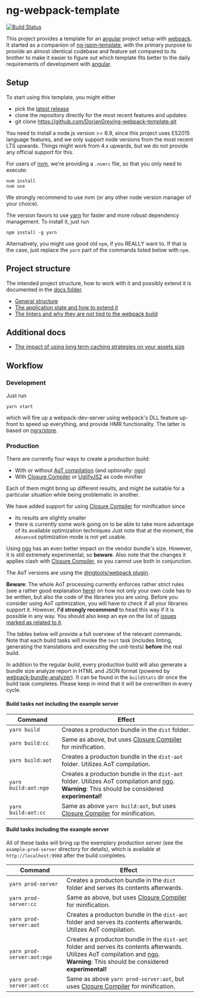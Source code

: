 # ng-webpack-template

[![Build Status](https://travis-ci.org/DorianGrey/ng-webpack-template.svg?branch=master)](https://travis-ci.org/DorianGrey/ng-webpack-template)

This project provides a template for an [angular](https://angular.io/) project setup with [webpack](http://webpack.github.io).
It started as a companion of [ng-jspm-template](https://github.com/flaviait/ng2-jspm-template), with the primary purpose to provide an almost identical codebase and feature set compared to its brother to make it easier to figure out which template fits better to the daily requirements of development with [angular](https://angular.io/).

## Setup

To start using this template, you might either
 - pick the [latest release](https://github.com/DorianGrey/ng-webpack-template/releases/latest)
 - clone the repository directly for the most recent features and updates:
 - git clone https://github.com/DorianGrey/ng-webpack-template.git

You need to install a node.js version >= 6.9, since this project uses ES2015 language features, and we only support node versions from the most recent LTS upwards.
Things might work from 4.x upwards, but we do not provide any official support for this.

For users of [nvm](https://github.com/creationix/nvm), we're providing a `.nvmrc` file, so that you only need to execute:
```
nvm install
nvm use
```
We strongly recommend to use nvm (or any other node version manager of your choice).

The version favors to use [yarn](https://github.com/yarnpkg/yarn) for faster and more robust dependency management. To install it, just run
```
npm install -g yarn
```
Alternatively, you might use good old `npm`, if you REALLY want to. If that is the case, just replace the `yarn` part of the commands listed below with `npm`.

## Project structure
The intended project structure, how to work with it and possibly extend it is documented in the [docs folder](https://github.com/DorianGrey/ng-webpack-template/tree/master/docs).

- [General structure](https://github.com/DorianGrey/ng-webpack-template/blob/master/docs/general_structure.md)
- [The application state and how to extend it](https://github.com/DorianGrey/ng-webpack-template/blob/master/docs/app_state.md)
- [The linters and why they are not tied to the webpack build](https://github.com/DorianGrey/ng-webpack-template/blob/master/docs/linters.md)

## Additional docs
- [The impact of using long term caching strategies on your assets size](https://github.com/DorianGrey/ng-webpack-template/blob/master/docs/longterm_caching_impact.md)

## Workflow

### Development

Just run
```
yarn start
```
which will fire up a webpack-dev-server using webpack's DLL feature up-front to speed up everything, and provide HMR functionality. The latter is based on [ngrx/store](https://github.com/ngrx/store).


### Production

There are currently four ways to create a production build:
- With or without [AoT compilation](https://angular.io/docs/ts/latest/cookbook/aot-compiler.html) (and optionally: [ngo](https://github.com/angular/ngo))
- With [Closure Compiler](https://github.com/google/closure-compiler-npm) or [UglifyJS2](https://github.com/mishoo/UglifyJS2) as code minifier

Each of them might bring up different results, and might be suitable for a particular situation while being problematic in another.

We have added support for using [Closure Compiler](https://github.com/google/closure-compiler-npm) for minification since
- its results are slightly smaller
- there is currently some work going on to be able to take more advantage of its available optimization techniques
Just note that at the moment, the `Advanced` optimization mode is not yet usable.

Using [ngo](https://github.com/angular/ngo) has an even better impact on the vendor bundle's size. However, it is still extremely experimental, so **beware**. Also note that the changes it applies clash with [Closure Compiler](https://github.com/google/closure-compiler-npm), so you cannot use both in conjunction.

The AoT versions are using the [@ngtools/webpack plugin](https://github.com/angular/angular-cli/blob/master/packages/webpack/README.md).

**Beware**: The whole AoT processing currently enforces rather strict rules (see a rather good explanation [here](https://medium.com/@isaacplmann/making-your-angular-2-library-statically-analyzable-for-aot-e1c6f3ebedd5)) on how not only your own code has to be written, but also the code of the libraries you are using. Before you consider using AoT optimization, you will have to check if all your libraries support it. However, **I'd strongly recommend** to head this way if it is possible in any way. You should also keep an eye on the list of [issues marked as related to it](https://github.com/angular/angular-cli/issues?utf8=%E2%9C%93&q=is%3Aissue%20is%3Aopen%20aot).

The tables below will provide a full overview of the relevant commands.
Note that each build tasks will invoke the `test` task (includes linting, generating the translations and executing the unit-tests) **before** the real build.

In addition to the regular build, every production build will also generate a bundle size analyze report in HTML and JSON format (powered by [webpack-bundle-analyzer](https://github.com/th0r/webpack-bundle-analyzer)). It can be found in the `buildStats` dir once the build task completes. Please keep in mind that it will be overwritten in every cycle.

#### Build tasks not including the example server

| Command            | Effect        |
| ------------------ | ------------- |
| `yarn build`        | Creates a producton bundle in the `dist` folder. |
| `yarn build:cc`     | Same as above, but uses [Closure Compiler](https://github.com/google/closure-compiler-npm) for minification.|
| `yarn build:aot`    | Creates a producton bundle in the `dist-aot` folder. Utilizes AoT compilation. |
| `yarn build:aot:ngo`    | Creates a producton bundle in the `dist-aot` folder. Utilizes AoT compilation and [ngo](https://github.com/angular/ngo).<br> **Warning**: This should be considered **experimental!**|
| `yarn build:aot:cc` | Same as above `yarn build:aot`, but uses [Closure Compiler](https://github.com/google/closure-compiler-npm) for minification. |

#### Build tasks including the example server

All of these tasks will bring up the exemplary production server (see the `example-prod-server` directory for details), which is available at `http://localhost:9988` after the build completes.

| Command            | Effect        |
| ------------------ | ------------- |
| `yarn prod-server`        | Creates a producton bundle in the `dist` folder and serves its contents afterwards. |
| `yarn prod-server:cc`     | Same as above, but uses [Closure Compiler](https://github.com/google/closure-compiler-npm) for minification.|
| `yarn prod-server:aot`    | Creates a producton bundle in the `dist-aot` folder and serves its contents afterwards. Utilizes AoT compilation. |
| `yarn prod-server:aot:ngo`    | Creates a producton bundle in the `dist-aot` folder and serves its contents afterwards. Utilizes AoT compilation and [ngo](https://github.com/angular/ngo).<br> **Warning**: This should be considered **experimental!**|
| `yarn prod-server:aot:cc` | Same as above `yarn prod-server:aot`, but uses [Closure Compiler](https://github.com/google/closure-compiler-npm) for minification. |
